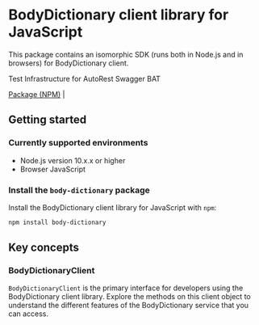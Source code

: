 # BodyDictionary client library for JavaScript

This package contains an isomorphic SDK (runs both in Node.js and in browsers) for BodyDictionary client.

Test Infrastructure for AutoRest Swagger BAT

[Package (NPM)](https://www.npmjs.com/package/body-dictionary) |

## Getting started

### Currently supported environments

- Node.js version 10.x.x or higher
- Browser JavaScript


### Install the `body-dictionary` package

Install the BodyDictionary client library for JavaScript with `npm`:

```bash
npm install body-dictionary
```


## Key concepts

### BodyDictionaryClient

`BodyDictionaryClient` is the primary interface for developers using the BodyDictionary client library. Explore the methods on this client object to understand the different features of the BodyDictionary service that you can access.

